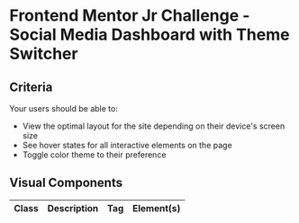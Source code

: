 # Frontend Mentor Jr Challenge - Social Media Dashboard with Theme Switcher

## Criteria

Your users should be able to:

- View the optimal layout for the site depending on their device's screen size
- See hover states for all interactive elements on the page
- Toggle color theme to their preference

## Visual Components

| Class | Description | Tag | Element(s) |
| ----- | ----------- | --- | ---------- |
